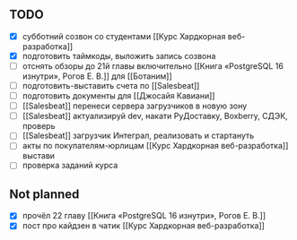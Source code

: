 ## TODO

- [x] субботний созвон со студентами [[Курс Хардкорная веб-разработка]]
- [x] подготовить таймкоды, выложить запись созвона
- [ ] отснять обзоры до 21й главы включительно [[Книга «PostgreSQL 16 изнутри», Рогов Е. В.]] для [[Ботаним]]
- [ ] подготовить-выставить счета по [[Salesbeat]]
- [ ] подготовить документы для [[Джосайя Кавиани]]
- [ ] [[Salesbeat]] перенеси сервера загрузчиков в новую зону
- [ ] [[Salesbeat]] актуализируй dev, накати РуДоставку, Boxberry, СДЭК, проверь
- [ ] [[Salesbeat]] загрузчик Интеграл, реализовать и стартануть
- [ ] акты по покупателям-юрлицам [[Курс Хардкорная веб-разработка]] выстави
- [ ] проверка заданий курса

## Not planned

- [x] прочёл 22 главу [[Книга «PostgreSQL 16 изнутри», Рогов Е. В.]]
- [x] пост про кайдзен в чатик [[Курс Хардкорная веб-разработка]]
